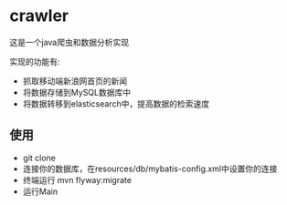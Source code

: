 # crawler
这是一个java爬虫和数据分析实现

实现的功能有:
- 抓取移动端新浪网首页的新闻
- 将数据存储到MySQL数据库中
- 将数据转移到elasticsearch中，提高数据的检索速度
## 使用
- git clone
- 连接你的数据库，在resources/db/mybatis-config.xml中设置你的连接
- 终端运行 mvn flyway:migrate
- 运行Main
